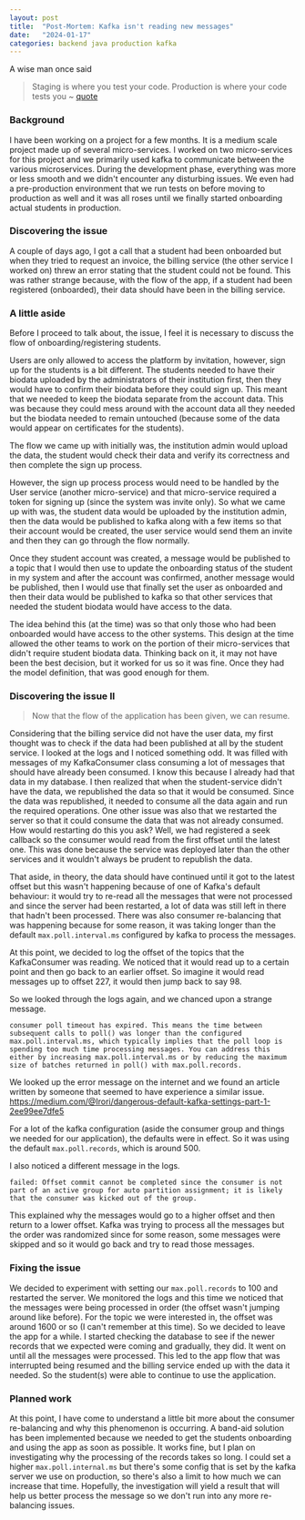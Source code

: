 ```yaml
---
layout: post
title:  "Post-Mortem: Kafka isn't reading new messages"
date:   "2024-01-17"
categories: backend java production kafka
---
```


A wise man once said
> Staging is where you test your code. Production is where your code tests you ~ [quote](https://x.com/KiddBubu/status/1519759676145078272?s=20)

### Background

I have been working on a project for a few months. It is a medium scale project made up of several micro-services. I worked on two micro-services for this project and we primarily used kafka to communicate between the various microservices. During the development phase, everything was more or less smooth and we didn't encounter any disturbing issues. We even had a pre-production environment that we run tests on before moving to production as well and it was all roses until we finally started onboarding actual students in production. 

### Discovering the issue 

A couple of days ago, I got a call that a student had been onboarded but when they tried to request an invoice, the billing service (the other service I worked on) threw an error stating that the student could not be found. This was rather strange because, with the flow of the app, if a student had been registered (onboarded), their data should have been in the billing service. 

### A little aside

Before I proceed to talk about, the issue, I feel it is necessary to discuss the flow of onboarding/registering students. 

Users are only allowed to access the platform by invitation, however, sign up for the students is a bit different. The students needed to have their biodata uploaded by the administrators of their institution first, then they would have to confirm their biodata before they could sign up. This meant that we needed to keep the biodata separate from the account data. This was because they could mess around with the account data all they needed but the biodata needed to remain untouched (because some of the data would appear on certificates for the students). 

The flow we came up with initially was, the institution admin would upload the data, the student would check their data and verify its correctness and then complete the sign up process. 

However, the sign up process process would need to be handled by the User service (another micro-service) and that micro-service required a token for signing up (since the system was invite only). So what we came up with was, the student data would be uploaded by the institution admin, then the data would be published to kafka along with a few items so that their account would be created, the user service would send them an invite and then they can go through the flow normally. 

Once they student account was created, a message would be published to a topic that I would then use to update the onboarding status of the student in my system and after the account was confirmed, another message would be published, then I would use that finally set the user as onboarded and then their data would be published to kafka so that other services that needed the student biodata would have access to the data. 

The idea behind this (at the time) was so that only those who had been onboarded would have access to the other systems. This design at the time allowed the other teams to work on the portion of their micro-services that didn't require student biodata data. Thinking back on it, it may not have been the best decision, but it worked for us so it was fine. Once they had the model definition, that was good enough for them. 

### Discovering the issue II

> Now that the flow of the application has been given, we can resume.

Considering that the billing service did not have the user data, my first thought was to check if the data had been published at all by the student service. I looked at the logs and I noticed something odd. It was filled with messages of my KafkaConsumer class consuming a lot of messages that should have already been consumed. I know this because I already had that data in my database. I then realized that when the student-service didn't have the data, we republished the data so that it would be consumed. Since the data was republished, it needed to consume all the data again and run the required operations. One other issue was also that we restarted the server so that it could consume the data that was not already consumed. How would restarting do this you ask? Well, we had registered a seek callback so the consumer would read from the first offset until the latest one. This was done because the service was deployed later than the other services and it wouldn't always be prudent to republish the data. 

That aside, in theory, the data should have continued until it got to the latest offset but this wasn't happening because of one of Kafka's default behaviour: it would try to re-read all the messages that were not processed and since the server had been restarted, a lot of data was still left in there that hadn't been processed. There was also consumer re-balancing that was happening because for some reason, it was taking longer than the default `max.poll.interval.ms` configured by kafka to process the messages. 

At this point, we decided to log the offset of the topics that the KafkaConsumer was reading. We noticed that it would read up to a certain point and then go back to an earlier offset. So imagine it would read messages up to offset 227, it would then jump back to say 98. 

So we looked through the logs again, and we chanced upon a strange message. 

```
consumer poll timeout has expired. This means the time between subsequent calls to poll() was longer than the configured max.poll.interval.ms, which typically implies that the poll loop is spending too much time processing messages. You can address this either by increasing max.poll.interval.ms or by reducing the maximum size of batches returned in poll() with max.poll.records.
```

We looked up the error message on the internet and we found an article written by someone that seemed to have experience a similar issue. https://medium.com/@Irori/dangerous-default-kafka-settings-part-1-2ee99ee7dfe5


For a lot of the kafka configuration (aside the consumer group and things we needed for our application), the defaults were in effect. So it was using the default `max.poll.records`, which is around 500. 


I also noticed a different message in the logs. 

```
failed: Offset commit cannot be completed since the consumer is not part of an active group for auto partition assignment; it is likely that the consumer was kicked out of the group.
```


This explained why the messages would go to a higher offset and then return to a lower offset. Kafka was trying to process all the messages but the order was randomized since for some reason, some messages were skipped and so it would go back and try to read those messages. 


### Fixing the issue

We decided to experiment with setting our `max.poll.records` to 100 and restarted the server. We monitored the logs and this time we noticed that the messages were being processed in order (the offset wasn't jumping around like before). For the topic we were interested in, the offset was around 1600 or so (I can't remember at this time). So we decided to leave the app for a while. I started checking the database to see if the newer records that we expected were coming and gradually, they did. It went on until all the messages were processed. This led to the app flow that was interrupted being resumed and the billing service ended up with the data it needed. So the student(s) were able to continue to use the application. 

### Planned work

At this point, I have come to understand a little bit more about the consumer re-balancing and why this phenomenon is occurring. A band-aid solution has been implemented because we needed to get the students onboarding and using the app as soon as possible. It works fine, but I plan on investigating why the processing of the records takes so long. I could set a higher `max.poll.internal.ms` but there's some config that is set by the kafka server we use on production, so there's also a limit to how much we can increase that time. Hopefully, the investigation will yield a result that will help us better process the message so we don't run into any more re-balancing issues. 